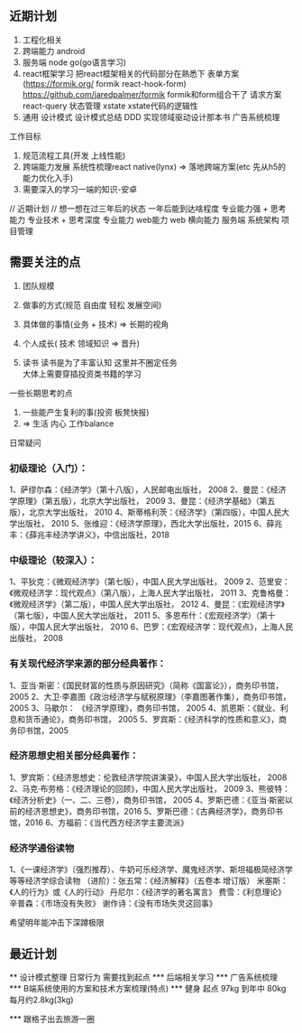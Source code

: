 ## 近期计划
1. 工程化相关 
2. 跨端能力
   android
3. 服务端
    node 
    go(go语言学习) 
4. react框架学习
   把react框架相关的代码部分在熟悉下
   表单方案(https://formik.org/ formik react-hook-form)
   https://github.com/jaredpalmer/formik  formik和form组合干了
   请求方案
   react-query
   状态管理
   xstate  xstate代码的逻辑性
5. 通用 
   设计模式 设计模式总结
   DDD 实现领域驱动设计那本书
   广告系统梳理 


工作目标
1. 规范流程工具(开发 上线性能)
2. 跨端能力发展  系统性梳理react native(lynx) => 落地跨端方案(etc  先从h5的能力优化入手)
3. 需要深入的学习一端的知识-安卓


// 近期计划
// 想一想在过三年后的状态
一年后能到达啥程度 专业能力强 + 思考能力
专业技术 + 思考深度
专业能力 
web能力  web
横向能力  服务端 系统架构  项目管理


## 需要关注的点

1. 团队规模
2. 做事的方式(规范 自由度 轻松 发展空间)
3. 具体做的事情(业务 + 技术) => 长期的视角
4. 个人成长( 技术 领域知识  => 晋升) 


2. 读书
读书是为了丰富认知 这里并不圈定任务  
大体上需要穿插投资类书籍的学习


一些长期思考的点
1. 一些能产生复利的事(投资 板凳快报) 
2.  =>  生活 内心  工作balance

日常疑问


### 初级理论（入门）： 
1、萨缪尔森：《经济学》（第十八版），人民邮电出版社， 2008 
2、曼昆：《经济学原理》（第五版），北京大学出版社， 2009 
3、曼昆：《经济学基础》（第五版），北京大学出版社， 2010 
4、斯蒂格利茨：《经济学》（第四版），中国人民大学出版社， 2010
5、张维迎：《经济学原理》，西北大学出版社，2015
6、薛兆丰：《薛兆丰经济学讲义》，中信出版社，2018
### 中级理论（较深入）： 
1、平狄克：《微观经济学》（第七版），中国人民大学出版社， 2009 
2、范里安：《微观经济学：现代观点》（第八版），上海人民大学出版社， 2011 
3、克鲁格曼：《微观经济学》（第二版），中国人民大学出版社， 2012 
4、曼昆：《宏观经济学》（第七版），中国人民大学出版社， 2011 
5、多恩布什：《宏观经济学）（第十版），中国人民大学出版社， 2010 
6、巴罗：《宏观经济学：现代观点》，上海人民出版社， 2008
### 有关现代经济学来源的部分经典著作： 
1、亚当·斯密：《国民财富的性质与原因研究》（简称《国富论》），商务印书馆， 2005
2、大卫·李嘉图《政治经济学与赋税原理》（李嘉图著作集），商务印书馆， 2005
3、马歇尔： 《经济学原理》，商务印书馆， 2005 
4、凯恩斯：《就业、利息和货币通论》，商务印书馆， 2005 
5、罗宾斯：《经济科学的性质和意义》，商务印书馆，2005
### 经济思想史相关部分经典著作： 
1、罗宾斯：《经济思想史：伦敦经济学院讲演录》，中国人民大学出版社， 2008 
2、马克·布劳格：《经济理论的回顾》，中国人民大学出版社， 2009 
3、熊彼特：《经济分析史》（一、二、三卷），商务印书馆， 2005
4、罗斯巴德：《亚当·斯密以前的经济思想史》，商务印书馆，2016
5、罗斯巴德：《古典经济学》，商务印书馆，2016
6、方福前：《当代西方经济学主要流派》
### 经济学通俗读物
1、《一课经济学》（强烈推荐）、牛奶可乐经济学、魔鬼经济学、斯坦福极简经济学等等经济学综合读物
（进阶）：张五常：《经济解释》（五卷本 增订版）
米塞斯：《人的行为》或《人的行动》
丹尼尔：《经济学的著名寓言》
费雪：《利息理论》
辛普森：《市场没有失败》
谢作诗：《没有市场失灵这回事》


希望明年能冲击下深蹲极限 
## 最近计划


** 设计模式整理  日常行为 需要找到起点
*** 后端相关学习
*** 广告系统梳理  
*** B端系统使用的方案和技术方案梳理(特点) 
***  健身  起点 97kg
     到年中 80kg 每月约2.8kg(3kg)


*** 跟格子出去旅游一圈







































































